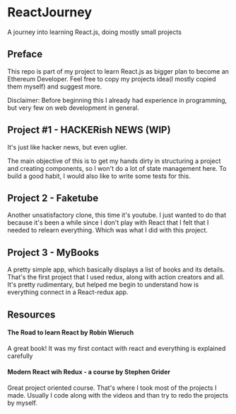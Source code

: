 # ReactJourney
A journey into learning React.js, doing mostly small projects  

## Preface
This repo is part of my project to learn React.js as bigger plan to become an Ethereum Developer. Feel free to copy my projects idea(I mostly copied them myself) and suggest more.

Disclaimer: Before beginning this I already had experience in programming, but very few on web development in general.

## Project #1 - HACKERish NEWS (WIP)
It's just like hacker news, but even uglier.

The main objective of this is to get my hands dirty in structuring a project and creating components, so I won't do a lot of state management here. To build a good habit, I would also like to write some tests for this.

## Project 2 - Faketube

Another unsatisfactory clone, this time it's youtube. I just wanted to do that because it's been a while since I don't play with React that I felt that I needed to relearn everything. Which was what I did with this project.

## Project 3 - MyBooks

A pretty simple app, which basically displays a list of books and its details. That's the first
project that I used redux, along with action creators and all. It's pretty rudimentary,
but helped me begin to understand how is everything connect in a React-redux app.

## Resources

#### The Road to learn React by Robin Wieruch
A great book! It was my first contact with react and everything is explained
carefully

#### Modern React wih Redux - a course by Stephen Grider
Great project oriented course. That's where I took most of the projects I made.
Usually I code along with the videos and than try to redo the projects by myself.

